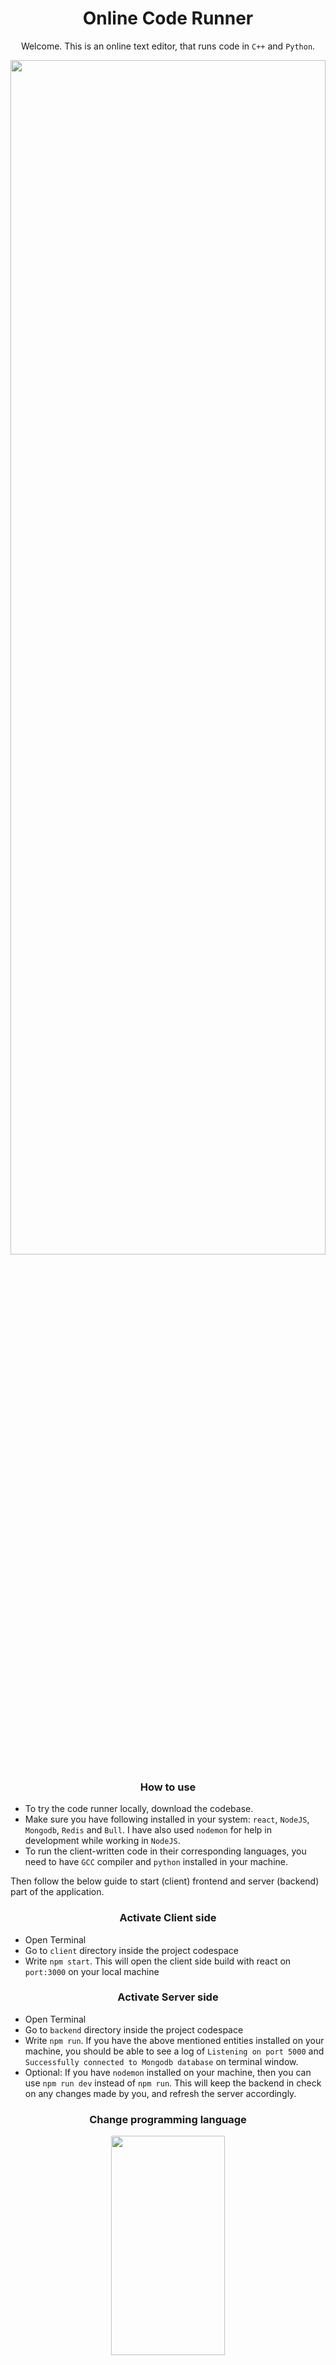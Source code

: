 <h1 align="center">Online Code Runner</h1>

<p align="center">Welcome. This is an online text editor, that runs code in <code>C++</code> and <code>Python</code>.</p>
<img src="https://github.com/jigyansunanda/Online-Code-Runner/blob/master/media/app-screenshot.png" height="70%" width="100%" >

<h3 align="center">How to use</h4>

-   To try the code runner locally, download the codebase.
-   Make sure you have following installed in your system: `react`, `NodeJS`, `Mongodb`, `Redis` and `Bull`. I have also used `nodemon` for help in development while working in `NodeJS`.
-   To run the client-written code in their corresponding languages, you need to have `GCC` compiler and `python` installed in your machine.

Then follow the below guide to start (client) frontend and server (backend) part of the application.

<h3 align="center">Activate Client side</h4>

-   Open Terminal
-   Go to `client` directory inside the project codespace
-   Write `npm start`. This will open the client side build with react on `port:3000` on your local machine

<h3 align="center">Activate Server side</h4>

-   Open Terminal
-   Go to `backend` directory inside the project codespace
-   Write `npm run`. If you have the above mentioned entities installed on your machine, you should be able to see a log of `Listening on port 5000` and `Successfully connected to Mongodb database` on terminal window.
-   Optional: If you have `nodemon` installed on your machine, then you can use `npm run dev` instead of `npm run`. This will keep the backend in check on any changes made by you, and refresh the server accordingly.

<h3 align="center">Change programming language</h3>
<p align="center">
<img src="https://github.com/jigyansunanda/Online-Code-Runner/blob/master/media/language-selection.gif" height="30%" width="60%">
</p>

<h3 align="center">Code exceution status</h3>
<p align="center">
<img src="https://github.com/jigyansunanda/Online-Code-Runner/blob/master/media/execution-status.gif" height="30%" width="60%">
</p>

<h3 align="center">Switch theme</h3>
<p align="center">
<img src="https://github.com/jigyansunanda/Online-Code-Runner/blob/master/media/theme-switch.gif" height="70%" width="100%">
</p>
